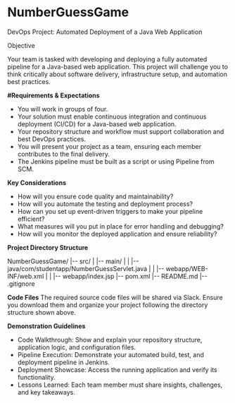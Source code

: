 # NumberGuessGame

DevOps Project: Automated Deployment of a Java Web Application

Objective

Your team is tasked with developing and deploying a fully automated pipeline for a Java-based web
application. This project will challenge you to think critically about software delivery, infrastructure
setup, and automation best practices.

**#Requirements & Expectations**
- You will work in groups of four.
- Your solution must enable continuous integration and continuous deployment (CI/CD) for a
Java-based web application.
- Your repository structure and workflow must support collaboration and best DevOps practices.
- You will present your project as a team, ensuring each member contributes to the final delivery.
- The Jenkins pipeline must be built as a script or using Pipeline from SCM.
  
**Key Considerations**
- How will you ensure code quality and maintainability?
- How will you automate the testing and deployment process?
- How can you set up event-driven triggers to make your pipeline efficient?
- What measures will you put in place for error handling and debugging?
- How will you monitor the deployed application and ensure reliability?
  
**Project Directory Structure**

NumberGuessGame/
|-- src/
| |-- main/
| | |-- java/com/studentapp/NumberGuessServlet.java
| | |-- webapp/WEB-INF/web.xml
| | |-- webapp/index.jsp
|-- pom.xml
|-- README.md
|-- .gitignore

**Code Files**
The required source code files will be shared via Slack. Ensure you download them and organize
your project following the directory structure shown above.

**Demonstration Guidelines**
- Code Walkthrough: Show and explain your repository structure, application logic, and configuration
files.
- Pipeline Execution: Demonstrate your automated build, test, and deployment pipeline in Jenkins.
- Deployment Showcase: Access the running application and verify its functionality.
- Lessons Learned: Each team member must share insights, challenges, and key takeaways.
